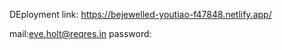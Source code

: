 DEployment link:  https://bejewelled-youtiao-f47848.netlify.app/


mail:eve.holt@reqres.in
password:

